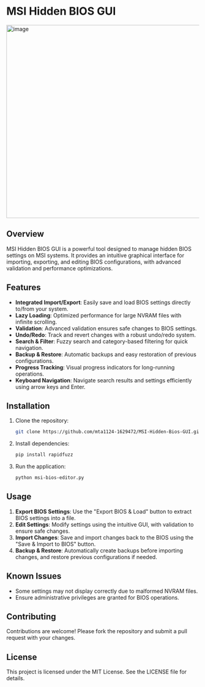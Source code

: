 # MSI Hidden BIOS GUI
<img width="1022" height="505" alt="image" src="https://github.com/user-attachments/assets/f0bfe5d4-47f6-446c-ac9f-9a9dc309b4dd" />


## Overview
MSI Hidden BIOS GUI is a powerful tool designed to manage hidden BIOS settings on MSI systems. It provides an intuitive graphical interface for importing, exporting, and editing BIOS configurations, with advanced validation and performance optimizations.

## Features
- **Integrated Import/Export**: Easily save and load BIOS settings directly to/from your system.
- **Lazy Loading**: Optimized performance for large NVRAM files with infinite scrolling.
- **Validation**: Advanced validation ensures safe changes to BIOS settings.
- **Undo/Redo**: Track and revert changes with a robust undo/redo system.
- **Search & Filter**: Fuzzy search and category-based filtering for quick navigation.
- **Backup & Restore**: Automatic backups and easy restoration of previous configurations.
- **Progress Tracking**: Visual progress indicators for long-running operations.
- **Keyboard Navigation**: Navigate search results and settings efficiently using arrow keys and Enter.

## Installation
1. Clone the repository:
   ```bash
   git clone https://github.com/mta1124-1629472/MSI-Hidden-Bios-GUI.git
   ```
2. Install dependencies:
   ```bash
   pip install rapidfuzz
   ```
3. Run the application:
   ```bash
   python msi-bios-editor.py
   ```

## Usage
1. **Export BIOS Settings**: Use the "Export BIOS & Load" button to extract BIOS settings into a file.
2. **Edit Settings**: Modify settings using the intuitive GUI, with validation to ensure safe changes.
3. **Import Changes**: Save and import changes back to the BIOS using the "Save & Import to BIOS" button.
4. **Backup & Restore**: Automatically create backups before importing changes, and restore previous configurations if needed.

## Known Issues
- Some settings may not display correctly due to malformed NVRAM files.
- Ensure administrative privileges are granted for BIOS operations.

## Contributing
Contributions are welcome! Please fork the repository and submit a pull request with your changes.

## License
This project is licensed under the MIT License. See the LICENSE file for details.
